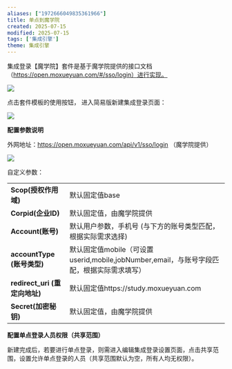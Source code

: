 ```yaml
---
aliases: ["1972666049835361966"]
title: 单点到魔学院
created: 2025-07-15
modified: 2025-07-15
tags: ['集成引擎']
theme: 集成引擎
---
```


集成登录【魔学院】套件是基于魔学院提供的接口文档（https://open.moxueyuan.com/#/sso/login）进行实现。

![](https://myhelpdoc.oss-cn-heyuan.aliyuncs.com/mdimages/fb8f2e5e856dbcb526bf4bae1dd1dedc.jpg)

点击套件模板的使用按钮， 进入简易版新建集成登录页面：

![](https://myhelpdoc.oss-cn-heyuan.aliyuncs.com/mdimages/18129fc93ac3bfb42e12605b49986f00.jpg)

**配置参数说明**

外网地址：<https://open.moxueyuan.com/api/v1/sso/login> （魔学院提供）

![](https://myhelpdoc.oss-cn-heyuan.aliyuncs.com/mdimages/10c0370df7ba3fce463d1cff3f38adb2.jpg)

自定义参数：

|  |  |
| --- | --- |
| **Scop(授权作用域)** | 默认固定值base |
| **Corpid(企业ID)** | 默认固定值，由魔学院提供 |
| **Account(账号)** | 默认用户参数，手机号 (与下方的账号类型匹配，根据实际需求选择) |
| **accountType**  **(账号类型)** | 默认固定值mobile（可设置userid,mobile,jobNumber,email，与账号字段匹配，根据实际需求填写） |
| **redirect\_uri**  **(重定向地址)** | 默认固定值https://study.moxueyuan.com |
| **Secret(加密秘钥)** | 默认固定值，由魔学院提供 |

**配置单点登录人员权限（共享范围）**

新建完成后，若要进行单点登录，则需进入编辑集成登录设置页面，点击共享范围，设置允许单点登录的人员（共享范围默认为空，所有人均无权限）。

